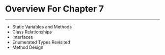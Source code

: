 
# Overview For Chapter 7
---
- Static Variables and Methods 
- Class Relationships
- Interfaces
- Enumerated Types Revisited
- Method Design

